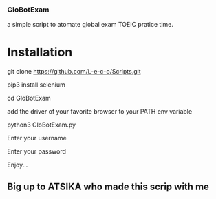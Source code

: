 ### GloBotExam
a simple script to atomate global exam TOEIC pratice time.

# Installation
git clone https://github.com/L-e-c-o/Scripts.git

pip3 install selenium

cd GloBotExam

add the driver of your favorite browser to your PATH env variable

python3 GloBotExam.py

Enter your username

Enter your password

Enjoy...

## Big up to ATSIKA who made this scrip with me 

